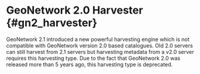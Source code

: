# GeoNetwork 2.0 Harvester {#gn2_harvester}

GeoNetwork 2.1 introduced a new powerful harvesting engine which is not compatible with GeoNetwork version 2.0 based catalogues. Old 2.0 servers can still harvest from 2.1 servers but harvesting metadata from a v2.0 server requires this harvesting type. Due to the fact that GeoNetwork 2.0 was released more than 5 years ago, this harvesting type is deprecated.
